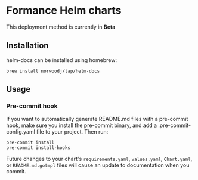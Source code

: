 # Formance Helm charts 
This deployment method is currently in __Beta__


## Installation
helm-docs can be installed using homebrew:
```
brew install norwoodj/tap/helm-docs
```

## Usage 
### Pre-commit hook
If you want to automatically generate README.md files with a pre-commit hook, make sure you install the pre-commit binary, and add a .pre-commit-config.yaml file to your project. Then run:
```
pre-commit install
pre-commit install-hooks
```
Future changes to your chart's `requirements.yaml`, `values.yaml`, `Chart.yaml`, or `README.md.gotmpl` files will cause an update to documentation when you commit.
